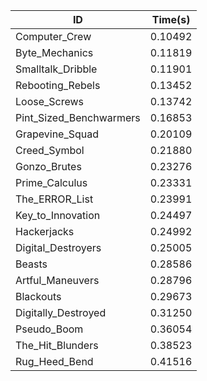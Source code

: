 |ID|Time(s)|
|-|-|
|Computer_Crew|0.10492|
|Byte_Mechanics|0.11819|
|Smalltalk_Dribble|0.11901|
|Rebooting_Rebels|0.13452|
|Loose_Screws|0.13742|
|Pint_Sized_Benchwarmers|0.16853|
|Grapevine_Squad|0.20109|
|Creed_Symbol|0.21880|
|Gonzo_Brutes|0.23276|
|Prime_Calculus|0.23331|
|The_ERROR_List|0.23991|
|Key_to_Innovation|0.24497|
|Hackerjacks|0.24992|
|Digital_Destroyers|0.25005|
|Beasts|0.28586|
|Artful_Maneuvers|0.28796|
|Blackouts|0.29673|
|Digitally_Destroyed|0.31250|
|Pseudo_Boom|0.36054|
|The_Hit_Blunders|0.38523|
|Rug_Heed_Bend|0.41516|
